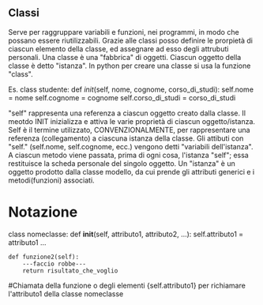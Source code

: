 ## Classi

Serve per raggruppare variabili e funzioni, nei programmi, in modo che possano essere riutilizzabili.
Grazie alle classi posso definire le prorpietà di ciascun elemento della classe, ed assegnare ad esso degli attrubuti personali. Una classe è una "fabbrica" di oggetti. Ciascun oggetto della classe è detto "istanza". 
In python per creare una classe si usa la funzione "class".

Es. class studente:
	def _init_(self, nome, cognome, corso_di_studi):
		self.nome = nome
        	self.cognome = cognome
        	self.corso_di_studi = corso_di_studi

"self" rappresenta una referenza a ciascun oggetto creato dalla classe. Il meotdo INIT inizializza e attiva le varie proprietà di ciascun oggetto/istanza. Self è il termine utilizzato, CONVENZIONALMENTE, per rappresentare una referenza (collegamento) a ciascuna istanza della classe.
Gli attibuti con "self." (self.nome, self.cognome, ecc.) vengono detti "variabili dell'istanza".
A ciascun metodo viene passata, prima di ogni cosa, l'istanza "self"; essa restituisce la scheda personale del singolo oggetto.
Un "istanza" è un oggetto prodotto dalla classe modello, da cui prende gli attributi generici e i metodi(funzioni) associati.

# Notazione

class nomeclasse:
	def __init__(self, attributo1, attributo2, ...):
		self.attributo1 = attributo1
		...
		
	def funzione2(self):
		---faccio robbe---
		return risultato_che_voglio

#Chiamata della funzione o degli elementi
{self.attributo1} per richiamare l'attributo1 della classe nomeclasse 


